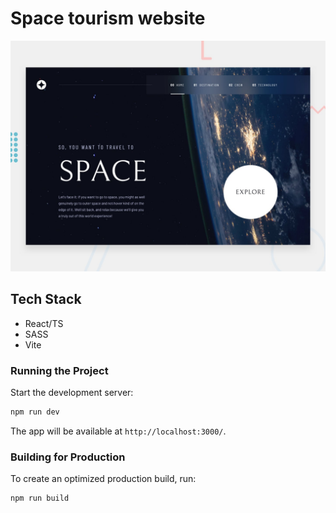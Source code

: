 # Space tourism website

![Design preview for the Space tourism website coding challenge](./preview.jpg)

## Tech Stack
- React/TS
- SASS
- Vite

### Running the Project
Start the development server:

```sh
npm run dev
```

The app will be available at `http://localhost:3000/`.

### Building for Production

To create an optimized production build, run:

```sh
npm run build
```
